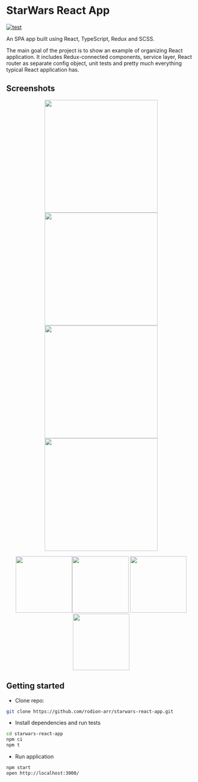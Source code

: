# StarWars React App

[![test](https://github.com/rodion-arr/starwars-react-app/workflows/Test/badge.svg)](https://github.com/rodion-arr/starwars-react-app/actions?query=workflow%3A%22Test%22)

An SPA app built using React, TypeScript, Redux and SCSS.

The main goal of the project is to show an example of organizing React application. It includes Redux-connected
components, service layer, React router as separate config object, unit tests and pretty much everything typical React
application has.

## Screenshots

<p align="center"><img src="https://user-images.githubusercontent.com/5843270/140969199-d8af71d6-68d4-437f-b635-463b59eac034.png" width="300"><img src="https://user-images.githubusercontent.com/5843270/140969178-3b707478-b09a-4575-b8f4-90d084db8ffd.png" width="300">  <img src="https://user-images.githubusercontent.com/5843270/140969252-bfe5c304-9c4d-42ed-b87c-1ea5c6da78f1.png" width="300">
 <img src="https://user-images.githubusercontent.com/5843270/140969233-23c3a5a3-1380-4b43-a531-842635072e45.png" width="300">
 </p>
 <p align="center"><img src="https://user-images.githubusercontent.com/5843270/140969826-0cb68229-32aa-473e-9ac0-55a6dada7d13.png" width="150"><img src="https://user-images.githubusercontent.com/5843270/140969157-1b361c40-5472-4a91-8fd9-a71a6d148c3b.png" width="150"> <img src="https://user-images.githubusercontent.com/5843270/140969174-c059f4c1-8c0e-480c-ab29-37639571099a.png" width="150">
 <img src="https://user-images.githubusercontent.com/5843270/140969839-4644b9ae-528e-4d56-a251-f0bdbdbe7ed1.png" width="150">
 </p>

## Getting started

- Clone repo:

```bash
git clone https://github.com/rodion-arr/starwars-react-app.git
```

- Install dependencies and run tests

```bash
cd starwars-react-app
npm ci
npm t
```

- Run application

```bash
npm start
open http://localhost:3000/
```
